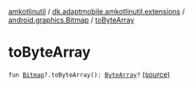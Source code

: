 [amkotlinutil](../../index.md) / [dk.adaptmobile.amkotlinutil.extensions](../index.md) / [android.graphics.Bitmap](index.md) / [toByteArray](./to-byte-array.md)

# toByteArray

`fun `[`Bitmap`](https://developer.android.com/reference/android/graphics/Bitmap.html)`?.toByteArray(): `[`ByteArray`](https://kotlinlang.org/api/latest/jvm/stdlib/kotlin/-byte-array/index.html)`?` [(source)](https://github.com/adaptmobile-organization/amkotlinutil/tree/master/amkotlinutil/src/main/java/dk/adaptmobile/amkotlinutil/extensions/BitmapExtensions.kt#L6)